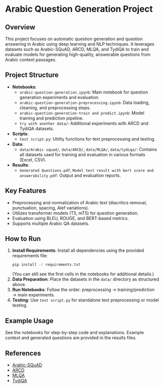 # Arabic Question Generation Project

## Overview

This project focuses on automatic question generation and question answering in Arabic using deep learning and NLP techniques. It leverages datasets such as Arabic-SQuAD, ARCD, MLQA, and TydiQA to train and evaluate models for generating high-quality, answerable questions from Arabic context passages.

## Project Structure

- **Notebooks**:
  - `arabic-question-generation.ipynb`: Main notebook for question generation experiments and evaluation.
  - `arabic-question-generation-preprocessing.ipynb`: Data loading, cleaning, and preprocessing steps.
  - `arabic-question-generation-train and predict.ipynb`: Model training and prediction pipeline.
  - `try with another data/`: Additional experiments with ARCD and TydiQA datasets.
- **Scripts**:
  - `test script.py`: Utility functions for text preprocessing and testing.
- **Data**:
  - `data/Arabic squad/`, `data/ARCD/`, `data/MLQA/`, `data/tydiqa/`: Contains all datasets used for training and evaluation in various formats (Excel, CSV).
- **Results**:
  - `Generated Questions.pdf`, `Model test result with bert score and answerability.pdf`: Output and evaluation reports.

## Key Features

- Preprocessing and normalization of Arabic text (diacritics removal, punctuation, spacing, Alef variations).
- Utilizes transformer models (T5, mT5) for question generation.
- Evaluation using BLEU, ROUGE, and BERT-based metrics.
- Supports multiple Arabic QA datasets.

## How to Run

1. **Install Requirements**: Install all dependencies using the provided requirements file:
   ```bash
   pip install -r requirements.txt
   ```
   (You can still see the first cells in the notebooks for additional details.)
2. **Data Preparation**: Place the datasets in the `data/` directory as structured above.
3. **Run Notebooks**: Follow the order: preprocessing → training/prediction → main experiments.
4. **Testing**: Use `test script.py` for standalone text preprocessing or model testing.

## Example Usage

See the notebooks for step-by-step code and explanations. Example context and generated questions are provided in the results files.

## References

- [Arabic-SQuAD](https://www.kaggle.com/datasets/mohammed237/arabic-squad-processed)
- [ARCD](https://www.kaggle.com/datasets/mohammed237/arcd-dataset)
- [MLQA](https://www.kaggle.com/datasets/mohammed237/mlqa-data)
- [TydiQA](https://www.kaggle.com/datasets/mohammed237/tydiqa-data)
